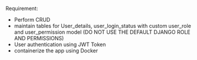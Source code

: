 Requirement:
- Perform CRUD
- maintain tables for User_details, user_login_status with custom user_role and user_permission model (DO NOT USE THE DEFAULT DJANGO ROLE AND PERMISSIONS)
- User authentication using JWT Token 
- containerize the app using Docker